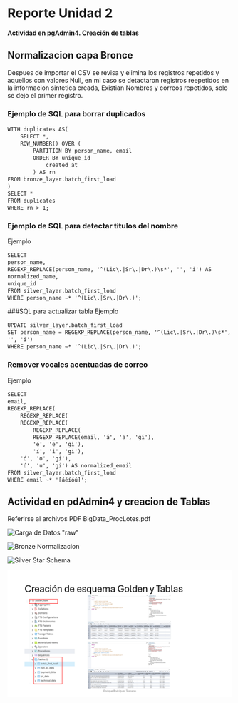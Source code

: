 # **Reporte Unidad 2** 
**Actividad en pgAdmin4. Creación de tablas**

## Normalizacion capa Bronce
Despues de importar el CSV se revisa y elimina los registros repetidos y aquellos con valores Null, en mi caso se detactaron registros reepetidos en la informacion sintetica creada, Existian Nombres y correos repetidos, solo se dejo el primer registro.

### Ejemplo de SQL para borrar duplicados

    WITH duplicates AS(
        SELECT *,
        ROW_NUMBER() OVER (
            PARTITION BY person_name, email
            ORDER BY unique_id
                created_at
            ) AS rn
    FROM bronze_layer.batch_first_load
    )
    SELECT *
    FROM duplicates
    WHERE rn > 1;

### Ejemplo de SQL para detectar titulos del nombre
Ejemplo

    SELECT
    person_name,
    REGEXP_REPLACE(person_name, '^(Lic\.|Sr\.|Dr\.)\s*', '', 'i') AS normalized_name,
    unique_id
    FROM silver_layer.batch_first_load
    WHERE person_name ~* '^(Lic\.|Sr\.|Dr\.)';

###SQL para actualizar tabla
Ejemplo

    UPDATE silver_layer.batch_first_load
    SET person_name = REGEXP_REPLACE(person_name, '^(Lic\.|Sr\.|Dr\.)\s*', '', 'i')
    WHERE person_name ~* '^(Lic\.|Sr\.|Dr\.)';


### Remover vocales acentuadas de correo
Ejemplo

    SELECT
    email,
    REGEXP_REPLACE(
        REGEXP_REPLACE(
        REGEXP_REPLACE(
            REGEXP_REPLACE(
            REGEXP_REPLACE(email, 'á', 'a', 'gi'),
            'é', 'e', 'gi'),
            'í', 'i', 'gi'),
        'ó', 'o', 'gi'),
        'ú', 'u', 'gi') AS normalized_email
    FROM silver_layer.batch_first_load
    WHERE email ~* '[áéíóú]';


## Actividad en pdAdmin4 y creacion de Tablas
Referirse al archivos PDF BigData_ProcLotes.pdf

![Carga de Datos "raw"](/images/raw_pub.png)

![Bronze Normalizacion](/images/Bronze_normalization.png)

![Silver Star Schema](/images/Silver_StartSchema.png)

![Gold PII & Masking](/Unidad_2/work/images/BigData_Golden_PII_masking.png)

